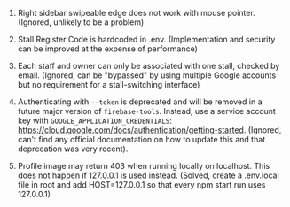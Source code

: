 1. Right sidebar swipeable edge does not work with mouse pointer. (Ignored, unlikely to be a problem)

2. Stall Register Code is hardcoded in .env. (Implementation and security can be improved at the expense of performance)

3. Each staff and owner can only be associated with one stall, checked by email. (Ignored, can be "bypassed" by using multiple Google accounts but no requirement for a stall-switching interface)

4. Authenticating with `--token` is deprecated and will be removed in a future major version of `firebase-tools`. Instead, use a service account key with `GOOGLE_APPLICATION_CREDENTIALS`: https://cloud.google.com/docs/authentication/getting-started. (Ignored, can't find any official documentation on how to update this and that deprecation was very recent).

5. Profile image may return 403 when running locally on localhost. This does not happen if 127.0.0.1 is used instead. (Solved, create a .env.local file in root and add HOST=127.0.0.1 so that every npm start run uses 127.0.0.1)